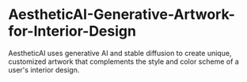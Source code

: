 # AestheticAI-Generative-Artwork-for-Interior-Design
AestheticAI uses generative AI and stable diffusion to create unique, customized artwork that complements the style and color scheme of a user's interior design.
